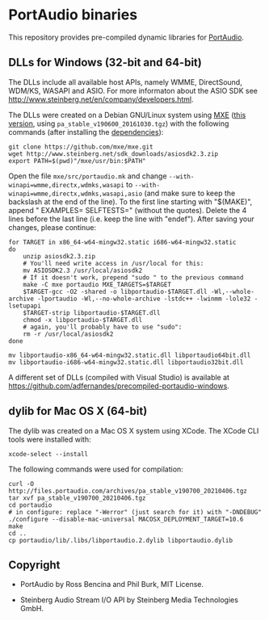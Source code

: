 PortAudio binaries
==================

This repository provides pre-compiled dynamic libraries for
[PortAudio](http://www.portaudio.com/).

DLLs for Windows (32-bit and 64-bit)
------------------------------------

The DLLs include all available host APIs, namely WMME, DirectSound, WDM/KS,
WASAPI and ASIO.  For more informaton about the ASIO SDK see
http://www.steinberg.net/en/company/developers.html.

The DLLs were created on a Debian GNU/Linux system using [MXE](http://mxe.cc/)
([this version](https://github.com/mxe/mxe/tree/87b08fae68f5e45263d1bb71e8061700d86e3c8c), using `pa_stable_v190600_20161030.tgz`)
with the following commands (after installing the
[dependencies](http://mxe.cc/#requirements)):

    git clone https://github.com/mxe/mxe.git
    wget http://www.steinberg.net/sdk_downloads/asiosdk2.3.zip
    export PATH=$(pwd)"/mxe/usr/bin:$PATH"

Open the file `mxe/src/portaudio.mk` and change
`--with-winapi=wmme,directx,wdmks,wasapi` to
`--with-winapi=wmme,directx,wdmks,wasapi,asio` (and make sure to keep the
backslash at the end of the line).
To the first line starting with "$(MAKE)", append " EXAMPLES= SELFTESTS=" (without the quotes).
Delete the 4 lines before the last line (i.e. keep the line with "endef").
After saving your changes, please continue:

    for TARGET in x86_64-w64-mingw32.static i686-w64-mingw32.static
    do
        unzip asiosdk2.3.zip
        # You'll need write access in /usr/local for this:
        mv ASIOSDK2.3 /usr/local/asiosdk2
        # If it doesn't work, prepend "sudo " to the previous command
        make -C mxe portaudio MXE_TARGETS=$TARGET
        $TARGET-gcc -O2 -shared -o libportaudio-$TARGET.dll -Wl,--whole-archive -lportaudio -Wl,--no-whole-archive -lstdc++ -lwinmm -lole32 -lsetupapi
        $TARGET-strip libportaudio-$TARGET.dll
        chmod -x libportaudio-$TARGET.dll
        # again, you'll probably have to use "sudo":
        rm -r /usr/local/asiosdk2
    done

    mv libportaudio-x86_64-w64-mingw32.static.dll libportaudio64bit.dll
    mv libportaudio-i686-w64-mingw32.static.dll libportaudio32bit.dll

A different set of DLLs (compiled with Visual Studio) is available at
https://github.com/adfernandes/precompiled-portaudio-windows.

dylib for Mac OS X (64-bit)
---------------------------

The dylib was created on a Mac OS X system using XCode.
The XCode CLI tools were installed with:

    xcode-select --install

The following commands were used for compilation:

    curl -O http://files.portaudio.com/archives/pa_stable_v190700_20210406.tgz
    tar xvf pa_stable_v190700_20210406.tgz
    cd portaudio
    # in configure: replace "-Werror" (just search for it) with "-DNDEBUG"
    ./configure --disable-mac-universal MACOSX_DEPLOYMENT_TARGET=10.6
    make
    cd ..
    cp portaudio/lib/.libs/libportaudio.2.dylib libportaudio.dylib

Copyright
---------

* PortAudio by Ross Bencina and Phil Burk, MIT License.

* Steinberg Audio Stream I/O API by Steinberg Media Technologies GmbH.
